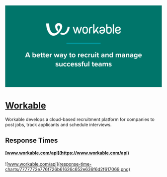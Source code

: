 [![Visit Workable](imagePreview.png)](https://workable.com)

# [Workable](https://workable.com)

Workable develops a cloud-based recruitment platform for companies to post jobs, track applicants and schedule interviews.

## Response Times

#### [www.workable.com/api](https://www.workable.com/api)

![www.workable.com/api](response-time-charts/7777772e776f726b61626c652e636f6d2f617069.png)
